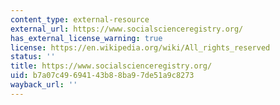 ```yaml
---
content_type: external-resource
external_url: https://www.socialscienceregistry.org/
has_external_license_warning: true
license: https://en.wikipedia.org/wiki/All_rights_reserved
status: ''
title: https://www.socialscienceregistry.org/
uid: b7a07c49-6941-43b8-8ba9-7de51a9c8273
wayback_url: ''
---
```

